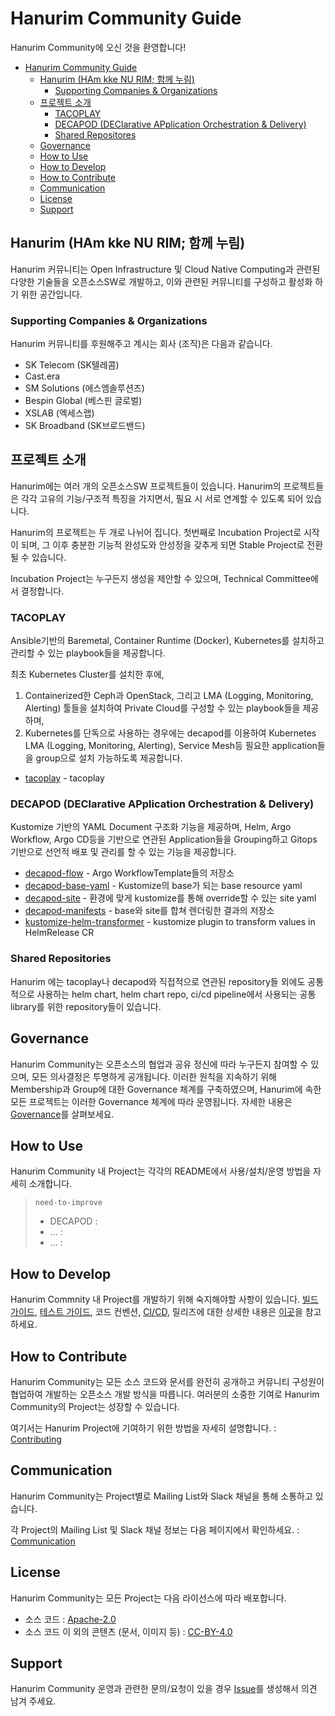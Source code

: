 # Hanurim Community Guide 

Hanurim Community에 오신 것을 환영합니다! 

- [Hanurim Community Guide](#hanurim-community-guide)
  - [Hanurim (HAm kke NU RIM; 함께 누림)](#hanurim-ham-kke-nu-rim-함께-누림)
    - [Supporting Companies & Organizations](#supporting-companies-and-organizations)
  - [프로젝트 소개](#프로젝트-소개)
    - [TACOPLAY](#tacoplay)
    - [DECAPOD (DEClarative APplication Orchestration & Delivery)](#decapod-declarative-application-orchestration--delivery)
    - [Shared Repositores](#shared-repositories)
  - [Governance](#governance)
  - [How to Use](#how-to-use)
  - [How to Develop](#how-to-develop)
  - [How to Contribute](#how-to-contribute)
  - [Communication](#communication)
  - [License](#license)
  - [Support](#support)


## Hanurim (HAm kke NU RIM; 함께 누림) 
Hanurim 커뮤니티는 Open Infrastructure 및 Cloud Native Computing과 관련된 다양한 기술들을 오픈소스SW로 개발하고, 이와 관련된 커뮤니티를 구성하고 활성화 하기 위한 공간입니다.

### Supporting Companies & Organizations 
Hanurim 커뮤니티를 후원해주고 계시는 회사 (조직)은 다음과 같습니다. 
* SK Telecom (SK텔레콤)
* Cast.era 
* SM Solutions (에스엠솔루션즈)
* Bespin Global (베스핀 글로벌)
* XSLAB (엑세스랩)
* SK Broadband (SK브로드밴드)


## 프로젝트 소개

Hanurim에는 여러 개의 오픈소스SW 프로젝트들이 있습니다. Hanurim의 프로젝트들은 각각 고유의 기능/구조적 특징을 가지면서, 필요 시 서로 연계할 수 있도록 되어 있습니다.

Hanurim의 프로젝트는 두 개로 나뉘어 집니다. 첫번째로 Incubation Project로 시작이 되며, 그 이후 충분한 기능적 완성도와 안성정을 갖추게 되면 Stable Project로 전환 될 수 있습니다.

Incubation Project는 누구든지 생성을 제안할 수 있으며, Technical Committee에서 결정합니다.

### TACOPLAY

Ansible기반의 Baremetal, Container Runtime (Docker), Kubernetes를 설치하고 관리할 수 있는 playbook들을 제공합니다. 

최초 Kubernetes Cluster를 설치한 후에, 

1) Containerized한 Ceph과 OpenStack, 그리고 LMA (Logging, Monitoring, Alerting) 툴들을 설치하여 Private Cloud를 구성할 수 있는 playbook들을 제공하며, 
2) Kubernetes를 단독으로 사용하는 경우에는 decapod를 이용하여 Kubernetes LMA (Logging, Monitoring, Alerting), Service Mesh등 필요한 application들을 group으로 설치 가능하도록 제공합니다. 

  * [tacoplay](https://github.com/openinfradev/tacoplay) - tacoplay 


### DECAPOD (DEClarative APplication Orchestration & Delivery)

Kustomize 기반의 YAML Document 구조화 기능을 제공하며, Helm, Argo Workflow, Argo CD등을 기반으로 연관된 Application들을 Grouping하고 Gitops 기반으로 선언적 배포 및 관리를 할 수 있는 기능을 제공합니다.

* [decapod-flow](https://github.com/openinfradev/decapod-flow) - Argo WorkflowTemplate들의 저장소
* [decapod-base-yaml](https://github.com/openinfradev/decapod-base-yaml) - Kustomize의 base가 되는 base resource yaml
* [decapod-site](https://github.com/openinfradev/decapod-site) - 환경에 맞게 kustomize를 통해 override할 수 있는 site yaml
* [decapod-manifests](https://github.com/openinfradev/decapod-manifests) - base와 site를 합쳐 렌더링한 결과의 저장소
* [kustomize-helm-transformer](https://github.com/openinfradev/kustomize-helm-transformer) - kustomize plugin to transform values in HelmRelease CR

### Shared Repositories  

Hanurim 에는 tacoplay나 decapod와 직접적으로 연관된 repository들 외에도 공통적으로 사용하는 helm chart, helm chart repo, ci/cd pipeline에서 사용되는 공통 library를 위한 repository들이 있습니다.


## Governance

Hanurim Community는 오픈소스의 협업과 공유 정신에 따라 누구든지 참여할 수 있으며, 모든 의사결정은 투명하게 공개됩니다. 이러한 원칙을 지속하기 위해 Membership과 Group에 대한 Governance 체계를 구축하였으며, Hanurim에 속한 모든 프로젝트는 이러한 Governance 체계에 따라 운영됩니다. 자세한 내용은 [Governance](governance/README.md)를 살펴보세요.

## How to Use

Hanurim Community 내 Project는 각각의 README에서 사용/설치/운영 방법을 자세히 소개합니다. 

> `need-to-improve` 
> * DECAPOD : 
> * ... :
> * ... :

## How to Develop

Hanurim Commnity 내 Project를 개발하기 위해 숙지해야할 사항이 있습니다. [빌드 가이드](developing/build.md), [테스트 가이드](develop/test.md), 코드 컨벤션, [CI/CD](developing/README.md), 릴리즈에 대한 상세한 내용은 [이곳](developing/README.md)을 참고하세요.

## How to Contribute

Hanurim Community는 모든 소스 코드와 문서를 완전히 공개하고 커뮤니티 구성원이 협업하여 개발하는 오픈소스 개발 방식을 따릅니다. 여러분의 소중한 기여로 Hanurim Community의 Project는 성장할 수 있습니다. 

여기서는 Hanurim Project에 기여하기 위한 방법을 자세히 설명합니다. : [Contributing](contributing/README.md)


## Communication 

Hanurim Community는 Project별로 Mailing List와 Slack 채널을 통해 소통하고 있습니다. 

각 Project의 Mailing List 및 Slack 채널 정보는 다음 페이지에서 확인하세요. : [Communication](communication/README.md)


## License

Hanurim Community는 모든 Project는 다음 라이선스에 따라 배포합니다. 
* 소스 코드 : [Apache-2.0](https://spdx.org/licenses/Apache-2.0.html)
* 소스 코드 이 외의 콘텐츠 (문서, 이미지 등) : [CC-BY-4.0](https://spdx.org/licenses/CC-BY-4.0.html)


## Support

Hanurim Community 운영과 관련한 문의/요청이 있을 경우 [Issue](https://github.com/openinfradev/community/issues/new)를 생성해서 의견 남겨 주세요.  

